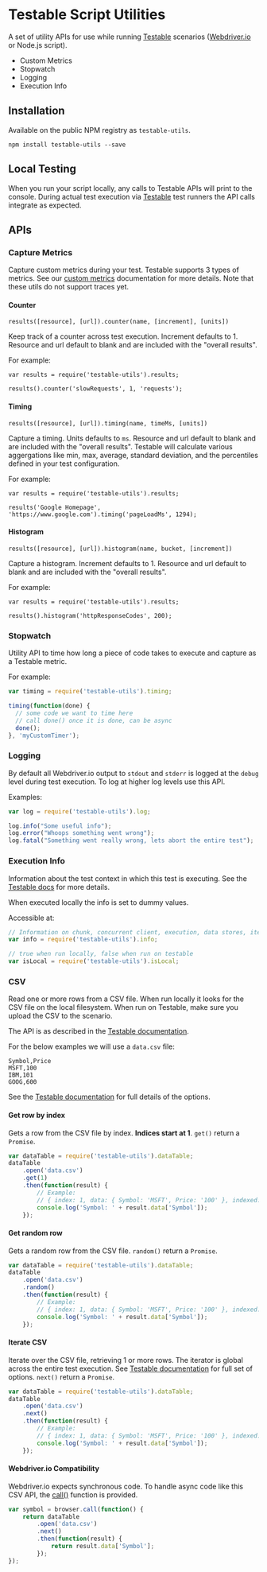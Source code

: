 # Testable Script Utilities

A set of utility APIs for use while running [Testable](https://testable.io) scenarios ([Webdriver.io](http://www.webdriver.io) or Node.js script).

* Custom Metrics
* Stopwatch
* Logging
* Execution Info

## Installation

Available on the public NPM registry as `testable-utils`.

```
npm install testable-utils --save
```

## Local Testing

When you run your script locally, any calls to Testable APIs will print to the console. During actual test execution via [Testable](https://testable.io) test runners the API calls integrate as expected.

## APIs

### Capture Metrics

Capture custom metrics during your test. Testable supports 3 types of metrics. See our [custom metrics](https://testable.io/documentation/scripts/custom-metrics.html) documentation for more details. Note that these utils do not support traces yet.

#### Counter

`results([resource], [url]).counter(name, [increment], [units])`

Keep track of a counter across test execution. Increment defaults to 1. Resource and url default to blank and are included with the "overall results".

For example:

```javscript
var results = require('testable-utils').results;

results().counter('slowRequests', 1, 'requests');
```

#### Timing

`results([resource], [url]).timing(name, timeMs, [units])`

Capture a timing. Units defaults to `ms`. Resource and url default to blank and are included with the "overall results". Testable will calculate various aggergations like min, max, average, standard deviation, and the percentiles defined in your test configuration.

For example:

```javscript
var results = require('testable-utils').results;

results('Google Homepage', 'https://www.google.com').timing('pageLoadMs', 1294);
```

#### Histogram

`results([resource], [url]).histogram(name, bucket, [increment])`

Capture a histogram. Increment defaults to 1. Resource and url default to blank and are included with the "overall results".

For example:

```javscript
var results = require('testable-utils').results;

results().histogram('httpResponseCodes', 200);
```

### Stopwatch

Utility API to time how long a piece of code takes to execute and capture as a Testable metric.

For example:

```javascript
var timing = require('testable-utils').timing;

timing(function(done) {
  // some code we want to time here
  // call done() once it is done, can be async
  done();
}, 'myCustomTimer');
```

### Logging

By default all Webdriver.io output to `stdout` and `stderr` is logged at the `debug` level during test execution. To log at higher log levels use this API.

Examples:

```javascript
var log = require('testable-utils').log;

log.info("Some useful info");
log.error("Whoops something went wrong");
log.fatal("Something went really wrong, lets abort the entire test");
```

### Execution Info

Information about the test context in which this test is executing. See the [Testable docs](https://testable.io/documentation/scripts/write-script.html#execution-info) for more details.

When executed locally the info is set to dummy values.

Accessible at:

```javascript
// Information on chunk, concurrent client, execution, data stores, iteration, etc
var info = require('testable-utils').info;

// true when run locally, false when run on testable
var isLocal = require('testable-utils').isLocal;
```

### CSV

Read one or more rows from a CSV file. When run locally it looks for the CSV file on the local filesystem. When run on Testable, make sure you upload the CSV to the scenario.

The API is as described in the [Testable documentation](https://testable.io/documentation/scripts/upload-data.html#datatable-module).

For the below examples we will use a `data.csv` file:

```
Symbol,Price
MSFT,100
IBM,101
GOOG,600
```

See the [Testable documentation](https://testable.io/documentation/scripts/upload-data.html#datatable-module) for full details of the options.

#### Get row by index

Gets a row from the CSV file by index. **Indices start at 1**. `get()` return a `Promise`.

```javascript
var dataTable = require('testable-utils').dataTable;
dataTable
	.open('data.csv')
	.get(1)
	.then(function(result) {
		// Example:
		// { index: 1, data: { Symbol: 'MSFT', Price: '100' }, indexed: [ 'MSFT', '100' ] }
		console.log('Symbol: ' + result.data['Symbol']);
	});
```

#### Get random row

Gets a random row from the CSV file. `random()` return a `Promise`.

```javascript
var dataTable = require('testable-utils').dataTable;
dataTable
	.open('data.csv')
	.random()
	.then(function(result) {
		// Example:
		// { index: 1, data: { Symbol: 'MSFT', Price: '100' }, indexed: [ 'MSFT', '100' ] }
		console.log('Symbol: ' + result.data['Symbol']);
	});
```

#### Iterate CSV

Iterate over the CSV file, retrieving 1 or more rows. The iterator is global across the entire test execution. See [Testable documentation](https://testable.io/documentation/scripts/upload-data.html#datatable-module) for full set of options. `next()` return a `Promise`.

```javascript
var dataTable = require('testable-utils').dataTable;
dataTable
	.open('data.csv')
	.next()
	.then(function(result) {
		// Example:
		// { index: 1, data: { Symbol: 'MSFT', Price: '100' }, indexed: [ 'MSFT', '100' ] }
		console.log('Symbol: ' + result.data['Symbol']);
	});
```

#### Webdriver.io Compatibility

Webdriver.io expects synchronous code. To handle async code like this CSV API, the <a target="blank" href="http://webdriver.io/api/utility/call.html">call()</a> function is provided.

```javascript
var symbol = browser.call(function() {
	return dataTable
		.open('data.csv')
		.next()
		.then(function(result) {
			return result.data['Symbol'];
		});
});
```
